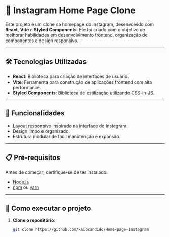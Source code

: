 # 📸 Instagram Home Page Clone

Este projeto é um clone da homepage do Instagram, desenvolvido com **React**, **Vite** e **Styled Components**. Ele foi criado com o objetivo de melhorar habilidades em desenvolvimento frontend, organização de componentes e design responsivo.

---

## 🛠️ Tecnologias Utilizadas

- **React**: Biblioteca para criação de interfaces de usuário.
- **Vite**: Ferramenta para construção de aplicações frontend com alta performance.
- **Styled Components**: Biblioteca de estilização utilizando CSS-in-JS.

---

## 🚀 Funcionalidades

- Layout responsivo inspirado na interface do Instagram.
- Design limpo e organizado.
- Estrutura modular de fácil manutenção e expansão.

---

## 📋 Pré-requisitos

Antes de começar, certifique-se de ter instalado:

- [Node.js](https://nodejs.org/)
- [npm](https://www.npmjs.com/) ou [yarn](https://yarnpkg.com/)

---

## 🔧 Como executar o projeto

1. **Clone o repositório**:

   ```bash
   git clone https://github.com/kaiocandido/Home-page-Instagram
